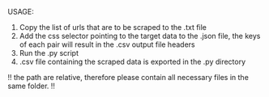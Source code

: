 USAGE:

1) Copy the list of urls that are to be scraped to the .txt file  
2) Add the css selector pointing to the target data to the .json file, the keys of each pair will result in the .csv output file headers  
3) Run the .py script  
4) .csv file containing the scraped data is exported in the .py directory  


!! the path are relative, therefore please contain all necessary files in the same folder. !!
